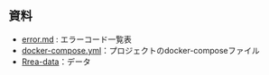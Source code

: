 ## 資料

+ [error.md](https://github.com/kensoz/Rrea-server/blob/master/docs/error.md) : エラーコード一覧表
+ [docker-compose.yml](https://github.com/kensoz/Rrea-server/blob/master/docs/docker-compose.yml)：プロジェクトのdocker-composeファイル
+ [Rrea-data](https://github.com/kensoz/Rrea-server/tree/master/docs/Rrea-database)：データ